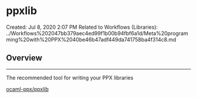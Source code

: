 # ppxlib

Created: Jul 8, 2020 2:07 PM
Related to Workflows (Libraries): ../Workflows%202047bb379aec4ed99f1b00b94fbf6a1d/Meta%20programming%20with%20PPX%2040be46b47adf449da741758ba4f314c8.md

## Overview

---

The recommended tool for writing your PPX libraries 

[ocaml-ppx/ppxlib](https://github.com/ocaml-ppx/ppxlib)